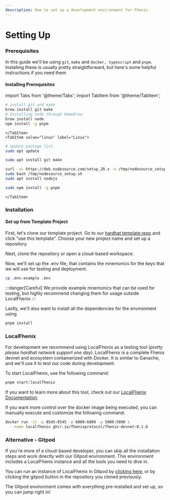 ```yaml
---
description: How to set up a development environment for Fhenix
---
```


# Setting Up

### Prerequisites

In this guide we'll be using `git`, `make` and `docker, typescript` and `pnpm`.   Installing these is usually pretty straightforward, but here's some helpful instructions if you need them

#### Installing Prerequisites 

import Tabs from '@theme/Tabs';
import TabItem from '@theme/TabItem';
<Tabs>
    <TabItem value="macos" label="MacOS">
```bash
# install git and make
brew install git make
# Installing node through Homebrew
brew install node
npm install -g pnpm
```
    </TabItem>
    <TabItem value="linux" label="Linux">
```bash
# update package list
sudo apt update

sudo apt install git make

curl -sL https://deb.nodesource.com/setup_20.x -o /tmp/nodesource_setup.sh
sudo bash /tmp/nodesource_setup.sh
sudo apt install nodejs

sudo npm install -g pnpm
```
    </TabItem>
</Tabs>



### Installation

#### Set up from Template Project

First, let's clone our template project. Go to our [hardhat template repo](https://github.com/FhenixProtocol/hardhat-template) and click "use this template". Choose your new project name and set up a repository.

Next, clone the repository or open a cloud-based workspace.

Now, we'll set up the .env file, that contains the mnemonics for the keys that we will use for testing and deployment.

```bash
cp .env.example .env
```

:::danger[Careful]
We provide example mnemonics that can be used for testing, but highly recommend changing them for usage outside LocalFhenix
:::

Lastly, we'll also want to install all the dependencies for the environment using

```bash
pnpm install
```

### LocalFhenix

For development we recommend using LocalFhenix as a testing tool (_pretty please hardhat network support one day_). LocalFhenix is a complete Fhenix devnet and ecosystem containerized with Docker. It is similar to Ganache, and we'll use it to test our code during development.

To start LocalFhenix, use the following command:

```bash
pnpm start:localfhenix
```

If you want to learn more about this tool, check out our [LocalFhenix Documentation](#localfhenix).

If you want more control over the docker image being executed, you can manually execute and customize the following command:

```bash
docker run -it -p 8545:8545 -p 6000:6000 -p 5000:5000 \
  --name localfhenix ghcr.io/fhenixprotocol/fhenix-devnet:0.1.6
```

### Alternative - Gitpod

If you're more of a cloud-based developer, you can skip all the installation steps and work directly with our Gitpod environment. This environment includes a LocalFhenix instance and all the tools you need to dive in.

You can run an instance of LocalFhenix in Gitpod by [clicking here](https://gitpod.io/#https://github.com/scrtlabs/GitpodLocalSecret), or by clicking the gitpod button in the repository you cloned previously.

The Gitpod environment comes with everything pre-installed and set up, so you can jump right in!
